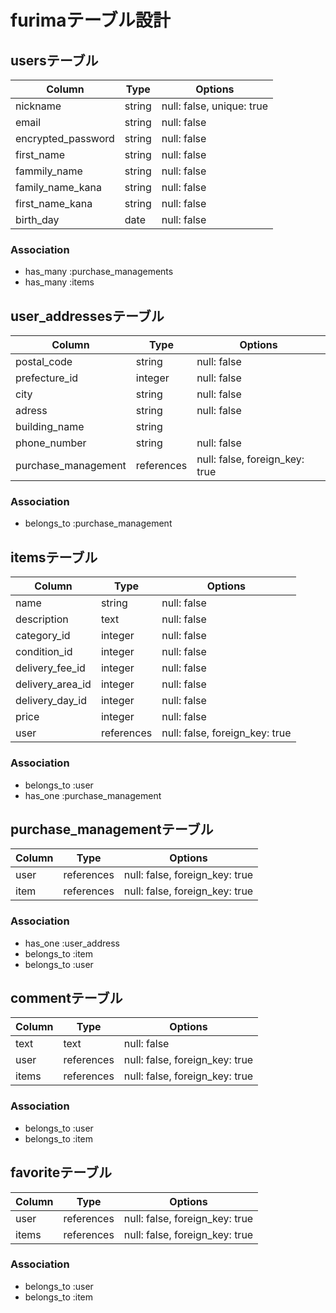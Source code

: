 # furimaテーブル設計

## usersテーブル

| Column             | Type    | Options                    |
| ------------------ | ------- | -------------------------- |
| nickname           | string  | null: false, unique: true  |
| email              | string  | null: false                |
| encrypted_password | string  | null: false                |
| first_name         | string  | null: false                |
| fammily_name       | string  | null: false                |
| family_name_kana   | string  | null: false                |
| first_name_kana    | string  | null: false                |
| birth_day          | date    | null: false                |


### Association

- has_many :purchase_managements
- has_many :items






## user_addressesテーブル

| Column                      | Type       | Options                        |
| --------------------------- | ---------- | ------------------------------ |
|postal_code                  | string     | null: false                    |
|prefecture_id                | integer    | null: false                    |
|city                         | string     | null: false                    |
|adress                       | string     | null: false                    |
|building_name                | string     |                                |
|phone_number                 | string     | null: false                    |
|purchase_management          | references | null: false, foreign_key: true |

### Association

- belongs_to :purchase_management


## itemsテーブル

| Column           | Type         | Options                        |
| ---------------- | ------------ | ------------------------------ |
|name              | string       | null: false                    |
|description       | text         | null: false                    |
|category_id       | integer      | null: false                    |
|condition_id      | integer      | null: false                    |
|delivery_fee_id   | integer      | null: false                    |
|delivery_area_id  | integer      | null: false                    |
|delivery_day_id   | integer      | null: false                    |
|price             | integer      | null: false                    |
|user              | references   | null: false, foreign_key: true |
 
### Association

- belongs_to :user 
- has_one :purchase_management


## purchase_managementテーブル

| Column | Type         | Options                        |
| ------ | ------------ | ------------------------------ |
|user    | references   | null: false, foreign_key: true |
|item    | references   | null: false, foreign_key: true |

### Association

- has_one :user_address
- belongs_to :item 
- belongs_to :user





## commentテーブル

| Column    | Type       | Options                        |
| --------- | ---------- | ------------------------------ |
| text      | text       | null: false                    |
| user      | references | null: false, foreign_key: true |
| items     | references | null: false, foreign_key: true |

### Association

- belongs_to :user
- belongs_to :item

## favoriteテーブル

| Column    | Type       | Options                        |
| --------- | ---------- | ------------------------------ |
| user      | references | null: false, foreign_key: true |
| items     | references | null: false, foreign_key: true |

### Association

- belongs_to :user
- belongs_to :item
